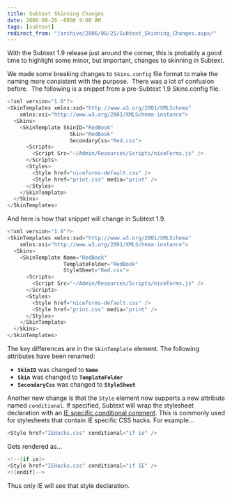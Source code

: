 ```yaml
---
title: Subtext Skinning Changes
date: 2006-08-26 -0800 9:00 AM
tags: [subtext]
redirect_from: "/archive/2006/08/25/Subtext_Skinning_Changes.aspx/"
---
```


With the Subtext 1.9 release just around the corner, this is probably a
good time to highlight some minor, but important, changes to skinning in
Subtext.

We made some breaking changes to `Skins.config` file format to make the
naming more consistent with the purpose.  There was a lot of confusion
before.  The following is a snippet from a pre-Subtext 1.9 Skins.config
file.

```csharp
<?xml version="1.0"?>
<SkinTemplates xmlns:xsd="http://www.w3.org/2001/XMLSchema" 
    xmlns:xsi="http://www.w3.org/2001/XMLSchema-instance">
  <Skins>
    <SkinTemplate SkinID="RedBook" 
                    Skin="RedBook" 
                    SecondaryCss="Red.css">
      <Scripts>
        <Script Src="~/Admin/Resources/Scripts/niceForms.js" />
      </Scripts>
      <Styles>
        <Style href="niceforms-default.css" />
        <Style href="print.css" media="print" />
      </Styles>
    </SkinTemplate>
  </Skins>
</SkinTemplates>
```

And here is how that snippet will change in Subtext 1.9.

```csharp
<?xml version="1.0"?>
<SkinTemplates xmlns:xsd="http://www.w3.org/2001/XMLSchema" 
    xmlns:xsi="http://www.w3.org/2001/XMLSchema-instance">
  <Skins>
    <SkinTemplate Name="RedBook" 
                  TemplateFolder="RedBook" 
                  StyleSheet="Red.css">
      <Scripts>
        <Script Src="~/Admin/Resources/Scripts/niceForms.js" />
      </Scripts>
      <Styles>
        <Style href="niceforms-default.css" />
        <Style href="print.css" media="print" />
      </Styles>
    </SkinTemplate>
  </Skins>
</SkinTemplates>
```

The key differences are in the `SkinTemplate` element. The following
attributes have been renamed:

-   **`SkinID`** was changed to **`Name`**
-   **`Skin`** was changed to **`TemplateFolder`**
-   **`SecondaryCss`** was changed to **`StyleSheet`**

Another new change is that the `Style` element now supports a new
attribute named `conditional`. If specified, Subtext will wrap the
stylesheet declaration with an [IE specific conditional
comment](http://www.quirksmode.org/css/condcom.html "Conditional Comments").
This is commonly used for stylesheets that contain IE specific CSS
hacks. For example...

```csharp
<Style href="IEHacks.css" conditional="if ie" />
```

Gets rendered as...

```csharp
<!--[if ie]>
<Style href="IEHacks.css" conditional="if IE" />
<![endif]-->
```

Thus only IE will see that style declaration.

